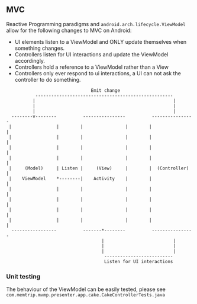 ## MVC
Reactive Programming paradigms and `android.arch.lifecycle.ViewModel` allow for the following changes to MVC on Android:

* UI elements listen to a ViewModel and ONLY update themselves when something changes.
* Controllers listen for UI interactions and update the ViewModel accordingly.
* Controllers hold a reference to a ViewModel rather than a View
* Controllers only ever respond to ui interactions, a UI can not ask the controller to do something.

```
                                Emit change
           ----------------------------------------------------
          |                                                    |
          |                                                    |
          |                                                    |
  --------v--------          ----------------          ----------------
 |                 |        |                |        |                |
 |                 |        |                |        |                |
 |                 |        |                |        |                |
 |                 |        |                |        |                |
 |     (Model)     | Listen |     (View)     |        |  (Controller)  |
 |    ViewModel    *--------|    Activity    |        |                |
 |                 |        |                |        |                |
 |                 |        |                |        |                |
 |                 |        |                |        |                |
 |                 |        |                |        |                |
  -----------------          -------*--------          ----------------
                                    |                          |
                                    |                          |
                                    |                          |
                                     --------------------------
                                     Listen for UI interactions

 ```

 ### Unit testing
 The behaviour of the ViewModel can be easily tested, please see `com.memtrip.mvmp.presenter.app.cake.CakeControllerTests.java`
